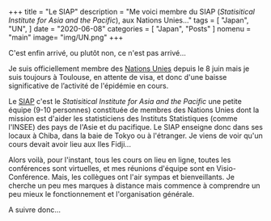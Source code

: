 +++
title = "Le SIAP"
description = "Me voici membre du SIAP (*Statisitical Institute for Asia and the Pacific*), aux Nations Unies..."
tags = [
    "Japan",
    "UN",
]
date = "2020-06-08"
categories = [
    "Japan",
    "Posts"
]
nomenu = "main"
image= "img/UN.png"
+++

C'est enfin arrivé, ou plutôt non, ce n'est pas arrivé...

Je suis officiellement membre des [Nations Unies](https://www.un.org/fr/about-un/index.html) depuis le 8 juin mais je suis toujours à Toulouse, en attente de visa,  et donc d'une baisse significative de l’activité de l'épidémie en cours.

Le [SIAP](http://www.unsiap.or.jp/) c'est le *Statisitical Institute for Asia and the Pacific* une petite équipe (9-10 personnes) constituée de membres des Nations Unies dont la mission est d'aider les statisticiens des Instituts Statistiques (comme l'INSEE) des pays de l'Asie et du pacifique. Le SIAP enseigne donc dans ses locaux à Chiba, dans la baie de Tokyo ou à l'étranger. Je viens de voir qu'un cours devait avoir lieu aux Iles Fidji...

Alors voilà, pour l'instant, tous les cours on lieu en ligne, toutes les conférences sont virtuelles, et mes réunions d'équipe sont en Visio-Conférence. Mais, les collègues ont l'air sympas et bienveillants. Je cherche un peu mes marques à distance mais commence à comprendre un peu mieux le fonctionnement et l'organisation générale. 

A suivre donc...




